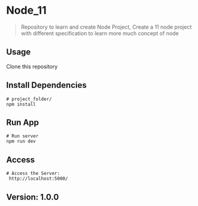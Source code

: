 # Node_11

> Repository to learn and create Node Project, Create a 11 node project with different specification to learn more much concept of node

## Usage

Clone this repository

## Install Dependencies

```
# project_folder/
npm install
```

## Run App

```
# Run server
npm run dev
```

## Access

```
# Access the Server:
 http://localhost:5000/
```

## Version: 1.0.0
